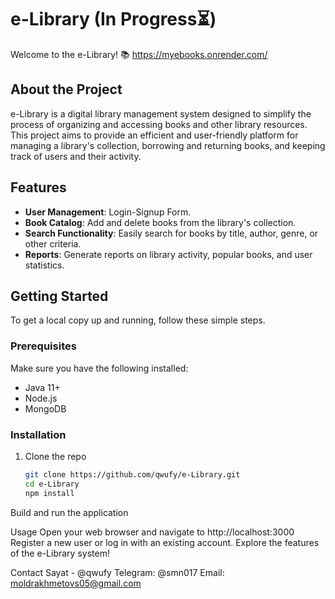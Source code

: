 # e-Library (In Progress⏳)

Welcome to the e-Library! 📚
https://myebooks.onrender.com/

## About the Project

e-Library is a digital library management system designed to simplify the process of organizing and accessing books and other library resources. This project aims to provide an efficient and user-friendly platform for managing a library's collection, borrowing and returning books, and keeping track of users and their activity.

## Features

- **User Management**: Login-Signup Form.
- **Book Catalog**: Add and delete books from the library's collection.
- **Search Functionality**: Easily search for books by title, author, genre, or other criteria.
- **Reports**: Generate reports on library activity, popular books, and user statistics.

## Getting Started

To get a local copy up and running, follow these simple steps.

### Prerequisites

Make sure you have the following installed:

- Java 11+
- Node.js
- MongoDB

### Installation

1. Clone the repo
   ```sh
   git clone https://github.com/qwufy/e-Library.git
   cd e-Library
   npm install

Build and run the application


Usage
Open your web browser and navigate to http://localhost:3000
Register a new user or log in with an existing account.
Explore the features of the e-Library system!


Contact
Sayat - @qwufy
Telegram: @smn017
Email: moldrakhmetovs05@gmail.com
